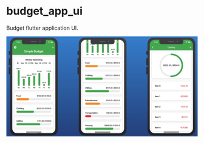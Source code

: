 # budget_app_ui

Budget flutter application UI.

![screens](https://github.com/AmalKhatib/flutter-budget-app-ui/blob/master/ui.PNG)
